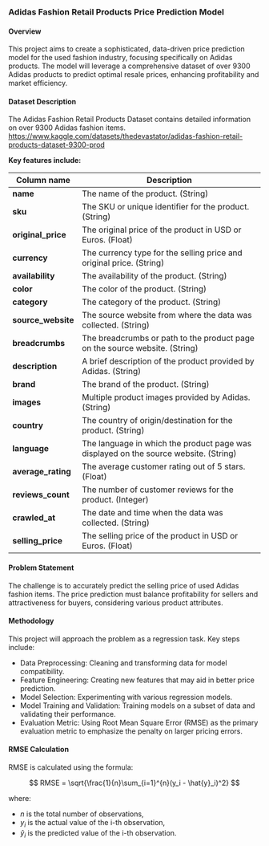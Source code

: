 ### Adidas Fashion Retail Products Price Prediction Model
#### Overview
This project aims to create a sophisticated, data-driven price prediction model for the used fashion industry, focusing specifically on Adidas products. The model will leverage a comprehensive dataset of over 9300 Adidas products to predict optimal resale prices, enhancing profitability and market efficiency.

#### Dataset Description
The Adidas Fashion Retail Products Dataset contains detailed information on over 9300 Adidas fashion items. 
https://www.kaggle.com/datasets/thedevastator/adidas-fashion-retail-products-dataset-9300-prod

__Key features include:__

| Column name | Description |
| --- | --- |
| **name** | The name of the product. (String) |
| **sku** | The SKU or unique identifier for the product. (String) |
| **original_price** | The original price of the product in USD or Euros. (Float) |
| **currency** | The currency type for the selling price and original price. (String) |
| **availability** | The availability of the product. (String) |
| **color** | The color of the product. (String) |
| **category** | The category of the product. (String) |
| **source_website** | The source website from where the data was collected. (String) |
| **breadcrumbs** | The breadcrumbs or path to the product page on the source website. (String) |
| **description** | A brief description of the product provided by Adidas. (String) |
| **brand** | The brand of the product. (String) |
| **images** | Multiple product images provided by Adidas. (String) |
| **country** | The country of origin/destination for the product. (String) |
| **language** | The language in which the product page was displayed on the source website. (String) |
| **average_rating** | The average customer rating out of 5 stars. (Float) |
| **reviews_count** | The number of customer reviews for the product. (Integer) |
| **crawled_at** | The date and time when the data was collected. (String) |
| **selling_price** | The selling price of the product in USD or Euros. (Float) |

#### Problem Statement
The challenge is to accurately predict the selling price of used Adidas fashion items. The price prediction must balance profitability for sellers and attractiveness for buyers, considering various product attributes.

#### Methodology
This project will approach the problem as a regression task. Key steps include:

* Data Preprocessing: Cleaning and transforming data for model compatibility.
* Feature Engineering: Creating new features that may aid in better price prediction.
* Model Selection: Experimenting with various regression models.
* Model Training and Validation: Training models on a subset of data and validating their performance.
* Evaluation Metric: Using Root Mean Square Error (RMSE) as the primary evaluation metric to emphasize the penalty on larger pricing errors.

#### RMSE Calculation
RMSE is calculated using the formula:

$$
RMSE = \sqrt{\frac{1}{n}\sum_{i=1}^{n}(y_i - \hat{y}_i)^2}
$$

where:

- $n$ is the total number of observations,
- $y_i$ is the actual value of the i-th observation,
- $\hat{y}_i$ is the predicted value of the i-th observation.
